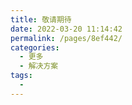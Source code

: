```yaml
---
title: 敬请期待
date: 2022-03-20 11:14:42
permalink: /pages/8ef442/
categories:
  - 更多
  - 解决方案
tags:
  - 
---
```

